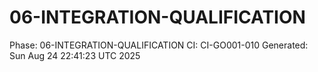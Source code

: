 # 06-INTEGRATION-QUALIFICATION
Phase: 06-INTEGRATION-QUALIFICATION
CI: CI-GO001-010
Generated: Sun Aug 24 22:41:23 UTC 2025
